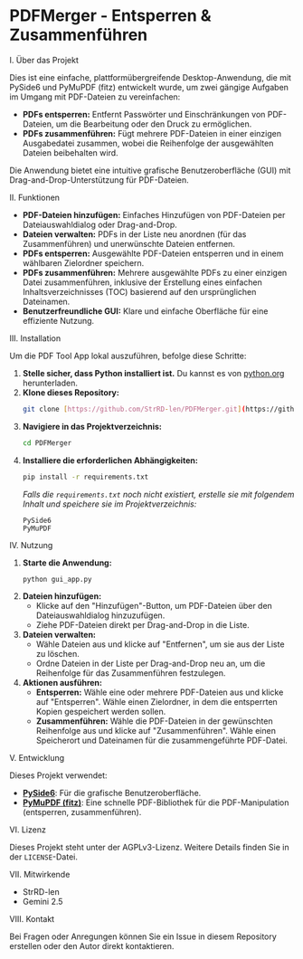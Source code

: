 # PDFMerger - Entsperren & Zusammenführen

I. Über das Projekt

Dies ist eine einfache, plattformübergreifende Desktop-Anwendung, die mit PySide6 und PyMuPDF (fitz) entwickelt wurde, um zwei gängige Aufgaben im Umgang mit PDF-Dateien zu vereinfachen:

* **PDFs entsperren:** Entfernt Passwörter und Einschränkungen von PDF-Dateien, um die Bearbeitung oder den Druck zu ermöglichen.
* **PDFs zusammenführen:** Fügt mehrere PDF-Dateien in einer einzigen Ausgabedatei zusammen, wobei die Reihenfolge der ausgewählten Dateien beibehalten wird.

Die Anwendung bietet eine intuitive grafische Benutzeroberfläche (GUI) mit Drag-and-Drop-Unterstützung für PDF-Dateien.

II. Funktionen

* **PDF-Dateien hinzufügen:** Einfaches Hinzufügen von PDF-Dateien per Dateiauswahldialog oder Drag-and-Drop.
* **Dateien verwalten:** PDFs in der Liste neu anordnen (für das Zusammenführen) und unerwünschte Dateien entfernen.
* **PDFs entsperren:** Ausgewählte PDF-Dateien entsperren und in einem wählbaren Zielordner speichern.
* **PDFs zusammenführen:** Mehrere ausgewählte PDFs zu einer einzigen Datei zusammenführen, inklusive der Erstellung eines einfachen Inhaltsverzeichnisses (TOC) basierend auf den ursprünglichen Dateinamen.
* **Benutzerfreundliche GUI:** Klare und einfache Oberfläche für eine effiziente Nutzung.

III. Installation

Um die PDF Tool App lokal auszuführen, befolge diese Schritte:

1.  **Stelle sicher, dass Python installiert ist.** Du kannst es von [python.org](https://www.python.org/downloads/) herunterladen.
2.  **Klone dieses Repository:**
    ```bash
    git clone [https://github.com/StrRD-len/PDFMerger.git](https://github.com/StrRD-len/PDFMerger.git)
    ```
3.  **Navigiere in das Projektverzeichnis:**
    ```bash
    cd PDFMerger
    ```
4.  **Installiere die erforderlichen Abhängigkeiten:**
    ```bash
    pip install -r requirements.txt
    ```
    *Falls die `requirements.txt` noch nicht existiert, erstelle sie mit folgendem Inhalt und speichere sie im Projektverzeichnis:*
    ```
    PySide6
    PyMuPDF
    ```

IV. Nutzung

1.  **Starte die Anwendung:**
    ```bash
    python gui_app.py
    ```
2.  **Dateien hinzufügen:**
    * Klicke auf den "Hinzufügen"-Button, um PDF-Dateien über den Dateiauswahldialog hinzuzufügen.
    * Ziehe PDF-Dateien direkt per Drag-and-Drop in die Liste.
3.  **Dateien verwalten:**
    * Wähle Dateien aus und klicke auf "Entfernen", um sie aus der Liste zu löschen.
    * Ordne Dateien in der Liste per Drag-and-Drop neu an, um die Reihenfolge für das Zusammenführen festzulegen.
4.  **Aktionen ausführen:**
    * **Entsperren:** Wähle eine oder mehrere PDF-Dateien aus und klicke auf "Entsperren". Wähle einen Zielordner, in dem die entsperrten Kopien gespeichert werden sollen.
    * **Zusammenführen:** Wähle die PDF-Dateien in der gewünschten Reihenfolge aus und klicke auf "Zusammenführen". Wähle einen Speicherort und Dateinamen für die zusammengeführte PDF-Datei.

V. Entwicklung

Dieses Projekt verwendet:
* [**PySide6**](https://doc.qt.io/qtforpython/): Für die grafische Benutzeroberfläche.
* [**PyMuPDF (fitz)**](https://pymupdf.readthedocs.io/en/latest/): Eine schnelle PDF-Bibliothek für die PDF-Manipulation (entsperren, zusammenführen).

VI. Lizenz

Dieses Projekt steht unter der AGPLv3-Lizenz. Weitere Details finden Sie in der `LICENSE`-Datei.

VII. Mitwirkende

* StrRD-len
* Gemini 2.5

VIII. Kontakt

Bei Fragen oder Anregungen können Sie ein Issue in diesem Repository erstellen oder den Autor direkt kontaktieren.
